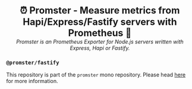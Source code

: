 <p align="center">
  <b style="font-size: 25px">⏰ Promster - Measure metrics from Hapi/Express/Fastify servers with Prometheus 🚦</b><br />
  <i>Promster is an Prometheus Exporter for Node.js servers written with Express, Hapi or Fastify.</i>
</p>

### `@promster/fastify`

This repository is part of the `promster` mono repository. Please head [here](https://github.com/tdeekens/promster) for more information.
